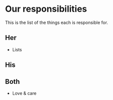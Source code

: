 # Our responsibilities
This is the list of the things each is responsible for. 

## Her
* Lists

## His


## Both
* Love & care

